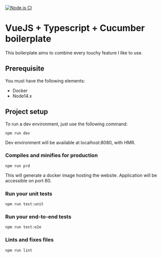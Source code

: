 
[![Node.js CI](https://github.com/kogratte/vue-cucumber-typescript-boilerplate/actions/workflows/continuousIntegration.yml/badge.svg)](https://github.com/kogratte/vue-cucumber-typescript-boilerplate/actions/workflows/continuousIntegration.yml)

# VueJS + Typescript + Cucumber boilerplate

This boilerplate aims to combine every touchy feature I like to use.

## Prerequisite
You must have the following elements:
- Docker
- Node14.x

## Project setup
To run a dev environment, just use the following command:

```
npm run dev
```

Dev environment will be available at localhost:8080, with HMR.

### Compiles and minifies for production
```
npm run prd
```

This will generate a docker image hosting the website. Application will be accessible on port 80.

### Run your unit tests
```
npm run test:unit
```

### Run your end-to-end tests
```
npm run test:e2e
```

### Lints and fixes files
```
npm run lint
```
